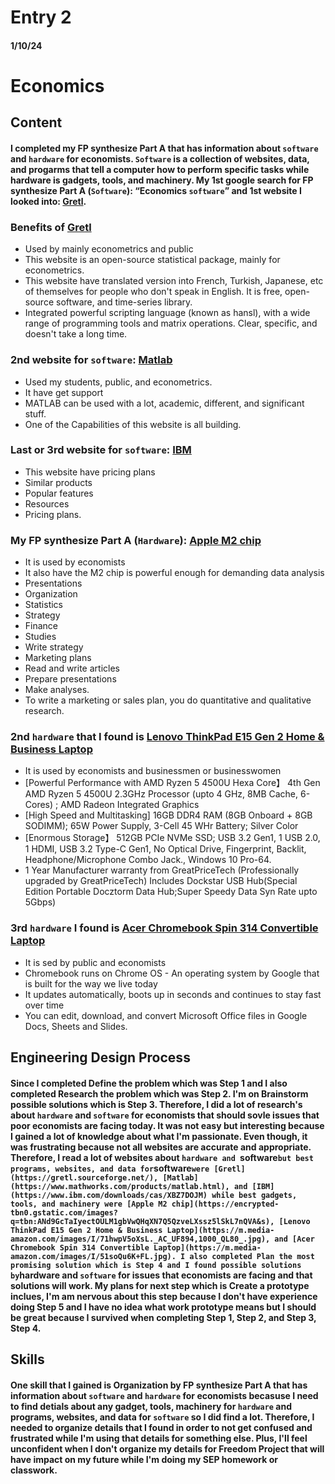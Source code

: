 # Entry 2
#### 1/10/24
# Economics

## Content

#### I completed my FP synthesize Part A that has information about `software` and `hardware` for economists. `Software` is a collection of websites, data, and progarms that tell a computer how to perform specific tasks while hardware is gadgets, tools, and machinery. My 1st google search for FP synthesize Part A (`Software`): “Economics `software`” and 1st website I looked into: [Gretl](https://gretl.sourceforge.net/). 

### Benefits of [Gretl](https://gretl.sourceforge.net/)
* Used by mainly econometrics and public
* This website is an open-source statistical package, mainly for econometrics.
* This website have translated version into French, Turkish, Japanese, etc of themselves for people who don't speak in English. It is free, open-source software, and time-series library.
* Integrated powerful scripting language (known as hansl), with a wide range of programming tools and matrix operations. Clear, specific, and doesn't take a long time. 

### 2nd website for `software`: [Matlab](https://www.mathworks.com/products/matlab.html)
* Used my students, public, and econometrics. 
* It have get support
* MATLAB can be used with a lot, academic, different, and significant stuff.
* One of the Capabilities of this website is all building.

### Last or 3rd website for `software`: [IBM](https://www.ibm.com/downloads/cas/XBZ7DOJM) 
* This website have pricing plans
* Similar products
* Popular features
* Resources
* Pricing plans.

### My FP synthesize Part A (`Hardware`): [Apple M2 chip](https://encrypted-tbn0.gstatic.com/images?q=tbn:ANd9GcTaIyectOULM1gbVwQHqXN7Q5QzveLXssz5lSkL7nQVA&s)
* It is used by economists
* It also have the M2 chip is powerful enough for demanding data analysis
* Presentations
* Organization
* Statistics
* Strategy
* Finance
* Studies
* Write strategy
* Marketing plans
* Read and write articles
* Prepare presentations
* Make analyses.
* To write a marketing or sales plan, you do quantitative and qualitative research.

### 2nd `hardware` that I found is [Lenovo ThinkPad E15 Gen 2 Home & Business Laptop](https://m.media-amazon.com/images/I/71hwpV5oXsL._AC_UF894,1000_QL80_.jpg)
* It is used by economists and businessmen or businesswomen
* [Powerful Performance with AMD Ryzen 5 4500U Hexa Core】 4th Gen AMD Ryzen 5 4500U 2.3GHz Processor (upto 4 GHz, 8MB Cache, 6-Cores) ; AMD Radeon Integrated Graphics
* [High Speed and Multitasking] 16GB DDR4 RAM (8GB Onboard + 8GB SODIMM); 65W Power Supply, 3-Cell 45 WHr Battery; Silver Color
* [Enormous Storage】 512GB PCIe NVMe SSD; USB 3.2 Gen1, 1 USB 2.0, 1 HDMI, USB 3.2 Type-C Gen1, No Optical Drive, Fingerprint, Backlit, Headphone/Microphone Combo Jack., Windows 10 Pro-64.
* 1 Year Manufacturer warranty from GreatPriceTech (Professionally upgraded by GreatPriceTech) Includes Dockstar USB Hub(Special Edition Portable Docztorm Data Hub;Super Speedy Data Syn Rate upto 5Gbps)

### 3rd `hardware` I found is [Acer Chromebook Spin 314 Convertible Laptop](https://m.media-amazon.com/images/I/51soQu6K+FL.jpg) 
* It is sed by public and economists
* Chromebook runs on Chrome OS - An operating system by Google that is built for the way we live today
* It updates automatically, boots up in seconds and continues to stay fast over time
* You can edit, download, and convert Microsoft Office files in Google Docs, Sheets and Slides.

## Engineering Design Process

#### Since I completed Define the problem which was Step 1 and I also completed Research the problem which was Step 2. I'm on Brainstorm possible solutions which is Step 3. Therefore, I did a lot of research's about `hardware` and `software` for economists that should sovle issues that poor economists are facing today. It was not easy but interesting because I gained a lot of knowledge about what I'm passionate. Even though, it was frustrating because not all websites are accurate and appropriate. Therefore, I read a lot of websites about `hardware and `software` but best programs, websites, and data for `software` were [Gretl](https://gretl.sourceforge.net/), [Matlab](https://www.mathworks.com/products/matlab.html), and [IBM](https://www.ibm.com/downloads/cas/XBZ7DOJM) while best gadgets, tools, and machinery were [Apple M2 chip](https://encrypted-tbn0.gstatic.com/images?q=tbn:ANd9GcTaIyectOULM1gbVwQHqXN7Q5QzveLXssz5lSkL7nQVA&s), [Lenovo ThinkPad E15 Gen 2 Home & Business Laptop](https://m.media-amazon.com/images/I/71hwpV5oXsL._AC_UF894,1000_QL80_.jpg), and [Acer Chromebook Spin 314 Convertible Laptop](https://m.media-amazon.com/images/I/51soQu6K+FL.jpg). I also completed Plan the most promising solution which is Step 4 and I found possible solutions by `hardware and `software` for issues that economists are facing and that solutions will work. My plans for next step which is Create a prototype inclues, I'm am nervous about this step because I don't have experience doing Step 5 and I have no idea what work prototype means but I should be great because I survived when completing Step 1, Step 2, and Step 3, Step 4.

## Skills

#### One skill that I gained is Organization by FP synthesize Part A that has information about `software` and `hardware` for economists becasuse I need to find detials about any gadget, tools, machinery for `hardware` and programs, websites, and data for `software` so I did find a lot. Therefore, I needed to organize details that I found in order to not get confused and frustrated while I'm using that details for something else. Plus, I'll feel unconfident when I don't organize my details for Freedom Project that will have impact on my future while I'm doing my SEP homework or classwork. 




